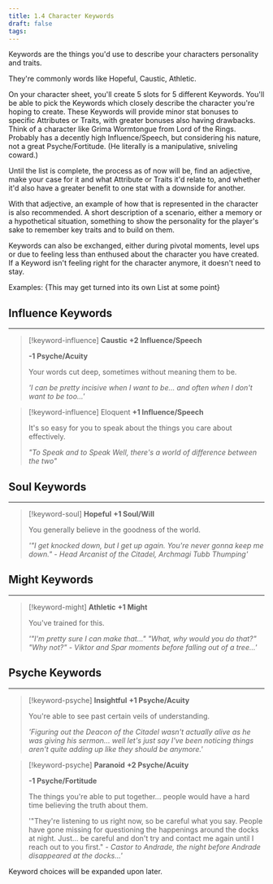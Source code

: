 ```yaml
---
title: 1.4 Character Keywords
draft: false
tags:
---
```

Keywords are the things you'd use to describe your characters personality and traits.

They're commonly words like Hopeful, Caustic, Athletic.

On your character sheet, you'll create 5 slots for 5 different Keywords. You'll be able to pick the Keywords which closely describe the character you're hoping to create. These Keywords will provide minor stat bonuses to specific Attributes or Traits, with greater bonuses also having drawbacks. 
Think of a character like Grima Wormtongue from Lord of the Rings. Probably has a decently high Influence/Speech, but considering his nature, not a great Psyche/Fortitude. (He literally is a manipulative, sniveling coward.)

Until the list is complete, the process as of now will be, find an adjective, make your case for it and what Attribute or Traits it'd relate to, and whether it'd also have a greater benefit to one stat with a downside for another.

With that adjective, an example of how that is represented in the character is also recommended. A short description of a scenario, either a memory or a hypothetical situation, something to show the personality for the player's sake to remember key traits and to build on them.

Keywords can also be exchanged, either during pivotal moments, level ups or due to feeling less than enthused about the character you have created. If a Keyword isn't feeling right for the character anymore, it doesn't need to stay.

Examples: {This may get turned into its own List at some point}

## Influence Keywords
---
> [!keyword-influence] **Caustic**
> **+2 Influence/Speech**
> 
> **-1 Psyche/Acuity**
> 
>Your words cut deep, sometimes without meaning them to be.
>
>*'I can be pretty incisive when I want to be... and often when I don't want to be too...'*

> [!keyword-influence] Eloquent
>**+1 Influence/Speech**
>
>It's so easy for you to speak about the things you care about effectively. 
>
>*"To Speak and to Speak Well, there's a world of difference between the two"*
>
>




## Soul Keywords
---
> [!keyword-soul] **Hopeful**
> **+1 Soul/Will**
> 
> You generally believe in the goodness of the world.
> 
>*'"I get knocked down, but I get up again. You're never gonna keep me down." - Head Arcanist of the Citadel, Archmagi Tubb Thumping'*


## Might Keywords
---
> [!keyword-might] **Athletic**
> **+1 Might**
> 
> You've trained for this.
> 
> *'"I'm pretty sure I can make that..." "What, why would you do that?" "Why not?" - Viktor and Spar moments before falling out of a tree...'*

## Psyche Keywords
---
> [!keyword-psyche] **Insightful**
> **+1 Psyche/Acuity**
> 
> You're able to see past certain veils of understanding.
> 
> *'Figuring out the Deacon of the Citadel wasn't actually alive as he was giving his sermon... well let's just say I've been noticing things aren't quite adding up like they should be anymore.'*

> [!keyword-psyche] **Paranoid**
> **+2 Psyche/Acuity**
> 
> **-1 Psyche/Fortitude**
> 
> The things you're able to put together... people would have a hard time believing the truth about them.
> 
> '"They're listening to us right now, so be careful what you say. People have gone missing for questioning the happenings around the docks at night. Just... be careful and don't try and contact me again until I reach out to you first." - *Castor to Andrade, the night before Andrade disappeared at the docks...'*







Keyword choices will be expanded upon later.



